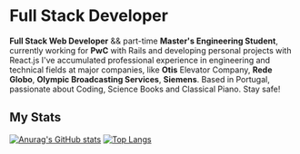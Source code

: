# Full Stack Developer
**Full Stack Web Developer** && part-time **Master's Engineering Student**, currently working for **PwC** with Rails and developing personal projects with React.js
I've accumulated professional experience in engineering and technical fields at major companies, like **Otis** Elevator Company, **Rede Globo**, **Olympic Broadcasting Services**, **Siemens**.
Based in Portugal, passionate about Coding, Science Books and Classical Piano.
Stay safe!



## My Stats
[![Anurag's GitHub stats](https://github-readme-stats.vercel.app/api?username=thales-gomes&show_icons=true&theme=tokyonight)](https://github.com/anuraghazra/github-readme-stats)
[![Top Langs](https://github-readme-stats.vercel.app/api/top-langs/?username=thales-gomes&layout=compact)](https://github.com/anuraghazra/github-readme-stats)
